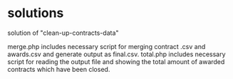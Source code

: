 solutions
=========

solution of "clean-up-contracts-data"

merge.php includes necessary script for merging contract .csv and awards.csv and generate output as final.csv.
total.php includes necessary script for reading the output file and showing the total amount of awarded contracts which have been closed. 
